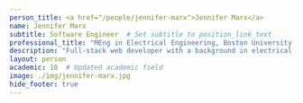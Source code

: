 ```yaml
---
person_title: <a href="/people/jennifer-marx">Jennifer Marx</a>
name: Jennifer Marx
subtitle: Software Engineer  # Set subtitle to position_link_text
professional_title: "MEng in Electrical Engineering, Boston University, Lead Software Developer (2015-2019)"
description: "Full-stack web developer with a background in electrical engineering and industrial design."
layout: person
academic: 10  # Updated academic field
image: ./img/jennifer-marx.jpg
hide_footer: true
---
```

